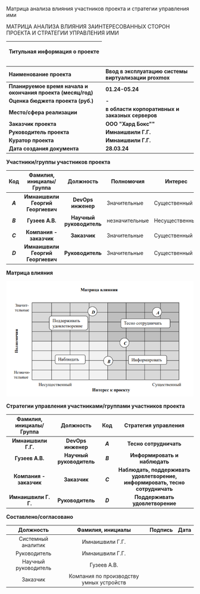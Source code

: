 ﻿﻿Матрица анализа влияния участников проекта и стратегии управления ими

МАТРИЦА АНАЛИЗА ВЛИЯНИЯ ЗАИНТЕРЕСОВАННЫХ СТОРОН ПРОЕКТА И СТРАТЕГИИ УПРАВЛЕНИЯ ИМИ

|<p>**Титульная информация о проекте**</p><p></p><p></p>|
| :-: |

|**Наименование проекта**|**Ввод в эксплуатацию системы виртуализации proxmox**|
| :- | :- |
|**Планируемое время начала и окончания проекта (месяц/год)**|**01.24-05.24**|
|**Оценка бюджета проекта (руб.)**|**-**|
|**Место/сфера реализации**|**в области корпоративных и заказных серверов**|
|**Заказчик проекта**|**ООО "Хард Бокс""**|
|**Руководитель проекта**|**Имнаишвили Г.Г.**|
|**Куратор проекта**|**Имнаишвили Г.Г.**|
|**Дата создания документа**|**28.03.24**|




**Участники/группы участников проекта**

|**Код**|**Фамилия, инициалы/Группа** |**Должность**|**Полномочия**|**Интерес**|
| :-: | :-: | :-: | - | - |
|***A***|**Имнаишвили Георгий Георгиевич**|**DevOps инженер**|Значительные|Существенный|
|***B***|**Гузеев А.В.**|**Научный руководитель**|незначительные|Несущественный|
|***C***|**Компания - заказчик**|**Заказчик**|Значительные|Существенный|
|***D***|**Имнаишвили Георгий Георгиевич**|**Руководитель**|Значительные|Существенный|
















**Матрица влияния**

![image](https://github.com/xgio2/homework/blob/main/assets/images/1-m.png)




**Стратегии управления участниками/группами участников проекта**

|**Фамилия, инициалы/Группа** |**Должность**|**Код**|**Стратегия управления**|
| :-: | :-: | :-: | :-: |
|**Имнаишвили Г.Г.**|**DevOps инженер**|***A***|**Тесно сотрудничать**|
|**Гузеев А.В.** |**Научный руководитель**|***B***|**Информировать и наблюдать**|
|**Компания - заказчик** |**Заказчик**|***С***|**Наблюдать, поддерживать удовлетворение, информировать, тесно сотрудничать**|
|**Имнаишвили Г. Г.**|**Руководитель**|***D***|**Поддерживать удовлетворение**|

**Составлено/согласовано**

|**Должность**|**Фамилия, инициалы**|**Подпись**|**Дата**|
| :-: | :-: | :-: | :-: |
|Системный аналитик|Имнаишвили Г.Г.|||
|Руководитель|Имнаишвили Г.Г.|||
|Научный руководитель|Гузеев А.В.|||
|Заказчик|Компания по производству умных устройств|||
